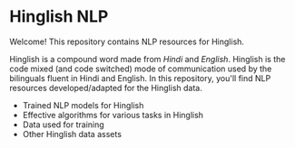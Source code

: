 Hinglish NLP
====

Welcome! This repository contains NLP resources for Hinglish.

Hinglish is a compound word made from *Hindi* and *English*. Hinglish is the code mixed (and code switched) mode of communication used by the bilinguals fluent in Hindi and English. In this repository, you'll find NLP resources developed/adapted for the Hinglish data.

- Trained NLP models for Hinglish
- Effective algorithms for various tasks in Hinglish
- Data used for training
- Other Hinglish data assets
